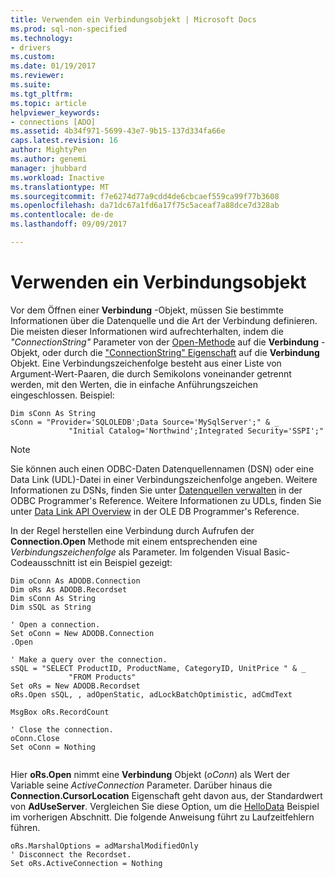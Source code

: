 ```yaml
---
title: Verwenden ein Verbindungsobjekt | Microsoft Docs
ms.prod: sql-non-specified
ms.technology:
- drivers
ms.custom: 
ms.date: 01/19/2017
ms.reviewer: 
ms.suite: 
ms.tgt_pltfrm: 
ms.topic: article
helpviewer_keywords:
- connections [ADO]
ms.assetid: 4b34f971-5699-43e7-9b15-137d334fa66e
caps.latest.revision: 16
author: MightyPen
ms.author: genemi
manager: jhubbard
ms.workload: Inactive
ms.translationtype: MT
ms.sourcegitcommit: f7e6274d77a9cdd4de6cbcaef559ca99f77b3608
ms.openlocfilehash: da71dc67a1fd6a17f75c5aceaf7a88dce7d328ab
ms.contentlocale: de-de
ms.lasthandoff: 09/09/2017

---
```

# <a name="using-a-connection-object"></a>Verwenden ein Verbindungsobjekt
Vor dem Öffnen einer **Verbindung** -Objekt, müssen Sie bestimmte Informationen über die Datenquelle und die Art der Verbindung definieren. Die meisten dieser Informationen wird aufrechterhalten, indem die *"ConnectionString"* Parameter von der [Open-Methode](../../../ado/reference/ado-api/open-method-ado-connection.md) auf die **Verbindung** -Objekt, oder durch die ["ConnectionString" Eigenschaft](../../../ado/reference/ado-api/connectionstring-property-ado.md) auf die **Verbindung** Objekt. Eine Verbindungszeichenfolge besteht aus einer Liste von Argument-Wert-Paaren, die durch Semikolons voneinander getrennt werden, mit den Werten, die in einfache Anführungszeichen eingeschlossen. Beispiel:  
  
```  
Dim sConn As String  
sConn = "Provider='SQLOLEDB';Data Source='MySqlServer';" & _  
             "Initial Catalog='Northwind';Integrated Security='SSPI';"  
```  
  
> [!NOTE]
>  Sie können auch einen ODBC-Daten Datenquellennamen (DSN) oder eine Data Link (UDL)-Datei in einer Verbindungszeichenfolge angeben. Weitere Informationen zu DSNs, finden Sie unter [Datenquellen verwalten](../../../odbc/admin/managing-data-sources.md) in der ODBC Programmer's Reference. Weitere Informationen zu UDLs, finden Sie unter [Data Link API Overview](http://msdn.microsoft.com/en-us/95c180ea-bd4f-4dca-b95a-576afd135bbc) in der OLE DB Programmer's Reference.  
  
 In der Regel herstellen eine Verbindung durch Aufrufen der **Connection.Open** Methode mit einem entsprechenden eine *Verbindungszeichenfolge* als Parameter. Im folgenden Visual Basic-Codeausschnitt ist ein Beispiel gezeigt:  
  
```  
Dim oConn As ADODB.Connection  
Dim oRs As ADODB.Recordset  
Dim sConn As String  
Dim sSQL as String  
  
' Open a connection.  
Set oConn = New ADODB.Connection  
.Open   
  
' Make a query over the connection.  
sSQL = "SELECT ProductID, ProductName, CategoryID, UnitPrice " & _  
             "FROM Products"  
Set oRs = New ADODB.Recordset  
oRs.Open sSQL, , adOpenStatic, adLockBatchOptimistic, adCmdText  
  
MsgBox oRs.RecordCount  
  
' Close the connection.  
oConn.Close  
Set oConn = Nothing  
  
```  
  
 Hier **oRs.Open** nimmt eine **Verbindung** Objekt (*oConn*) als Wert der Variable seine *ActiveConnection* Parameter. Darüber hinaus die **Connection.CursorLocation** Eigenschaft geht davon aus, der Standardwert von **AdUseServer**. Vergleichen Sie diese Option, um die [HelloData](../../../ado/guide/data/hellodata-a-simple-ado-application.md) Beispiel im vorherigen Abschnitt. Die folgende Anweisung führt zu Laufzeitfehlern führen.  
  
```  
oRs.MarshalOptions = adMarshalModifiedOnly  
' Disconnect the Recordset.  
Set oRs.ActiveConnection = Nothing  
```

